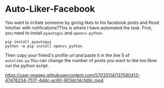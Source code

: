 # Auto-Liker-Facebook
You want to irritate someone by giving likes to his facebook posts and flood him/her with notifications?This is where I have automated the task.
First, you need to install `pyautogui` and `opencv-python`.
```
pip install pyautogui
python -m pip install opencv_python
```
Then copy your friend's profile url and paste it in the line 5 of `autolike.py`.You can change the number of posts you want to like too.Now run the python script.


https://user-images.githubusercontent.com/57033114/137590413-47d76234-7517-4ddc-ac60-903dc14c1d9c.mp4


